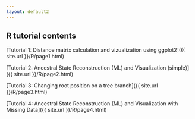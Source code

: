 ```yaml
---
layout: default2
---
```

## R tutorial contents

[Tutorial 1: Distance matrix calculation and vizualization using ggplot2]({{ site.url }}/R/page1.html)

[Tutorial 2: Ancestral State Reconstruction (ML) and Visualization (simple)]({{ site.url }}/R/page2.html)

[Tutorial 3: Changing root position on a tree branch]({{ site.url }}/R/page3.html)

[Tutorial 4: Ancestral State Reconstruction (ML) and Visualization with Missing Data]({{ site.url }}/R/page4.html)